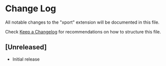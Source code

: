 # Change Log
All notable changes to the "xport" extension will be documented in this file.

Check [Keep a Changelog](http://keepachangelog.com/) for recommendations on how to structure this file.

## [Unreleased]
- Initial release